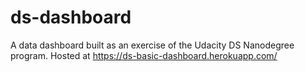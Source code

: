 # ds-dashboard
A data dashboard built as an exercise of the Udacity DS Nanodegree program.
Hosted at https://ds-basic-dashboard.herokuapp.com/
